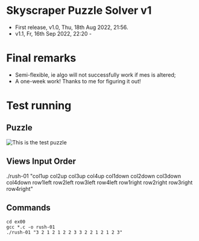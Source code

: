 # Skyscraper Puzzle Solver v1
- First release, v1.0, Thu, 18th Aug 2022, 21:56.
- v1.1, Fr, 16th Sep 2022, 22:20 -

# Final remarks
- Semi-flexible, ie algo will not successfully work 
if mes is altered;
- A one-week work! Thanks to me for figuring it out!

# Test running

## Puzzle
![This is the test puzzle](https://steamuserimages-a.akamaihd.net/ugc/947343292121732592/A6E3950ABFA019E3D5C78A3C202AE6A365FD93C1/)

## Views Input Order
./rush-01 "col1up col2up col3up col4up col1down col2down col3down col4down row1left row2left row3left row4left row1right row2right row3right row4right"

## Commands
```
cd ex00
gcc *.c -o rush-01
./rush-01 "3 2 1 2 1 2 2 3 3 2 2 1 2 1 2 3"
```
